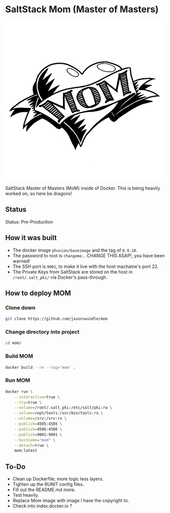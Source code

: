# SaltStack Mom (Master of Masters)


![image](./.gitmedia/mom.jpg)

SaltStack Master of Masters (MoM) inside of Docker.  This is being heavily worked on, so here be dragons!

## Status

Status: Pre-Production

## How it was built
* The docker image `phusion/baseimage` and the tag of `0.9.10`.
* The password to root is `changeme`... CHANGE THIS ASAP!, you have been warned!
* The SSH port is `9001`, to make it live with the host machaine's port 22.
* The Private Keys from SaltStack are stored on the host in `/root/.salt_pki/` via Docker's pass-through.

## How to deploy MOM

### Clone down

```bash
git clone https://github.com/jasonswindle/mom
```
### Change directory into project

```bash
cd mom/
```

### Build MOM

```bash
docker build --rm --tag='mom' .
```

### Run MOM

```bash
docker run \
    --interactive=true \
    --tty=true \
    --volume=/root/.salt_pki:/etc/salt/pki:rw \
    --volume=/opt/tools:/usr/bin/tools:ro \
    --volume=/srv:/srv:ro \
    --publish=4505:4505 \
    --publish=4506:4506 \
    --publish=9001:9001 \
    --hostname="mom" \
    --detach=true \
    mom:latest
```

## To-Do

* Clean up Dockerfile; more logic less layers.
* Tighten up the RUNIT config files.
* Fill out the README.md more.
* Test heavily.
* Replace Mom image with image I have the copyright to.
* Check into index.docker.io ?
